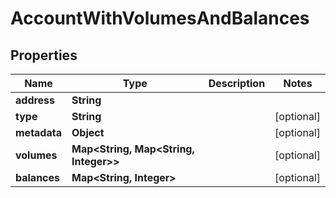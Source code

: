 

# AccountWithVolumesAndBalances


## Properties

| Name | Type | Description | Notes |
|------------ | ------------- | ------------- | -------------|
|**address** | **String** |  |  |
|**type** | **String** |  |  [optional] |
|**metadata** | **Object** |  |  [optional] |
|**volumes** | **Map&lt;String, Map&lt;String, Integer&gt;&gt;** |  |  [optional] |
|**balances** | **Map&lt;String, Integer&gt;** |  |  [optional] |



